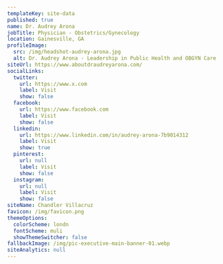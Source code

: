 ```yaml
---
templateKey: site-data
published: true
name: Dr. Audrey Arona
jobTitle: Physician - Obstetrics/Gynecology
location: Gainesville, GA
profileImage:
  src: /img/headshot-audrey-arona.jpg
  alt: Dr. Audrey Arona - Leadership in Public Health and OBGYN Care
siteUrl: https://www.aboutdraudreyarona.com/
socialLinks:
  twitter:
    url: https://www.x.com
    label: Visit
    show: false
  facebook:
    url: https://www.facebook.com
    label: Visit
    show: false
  linkedin:
    url: https://www.linkedin.com/in/audrey-arona-7b9014312
    label: Visit
    show: true
  pinterest:
    url: null
    label: Visit
    show: false
  instagram:
    url: null
    label: Visit
    show: false
siteName: Chandler Villacruz
favicon: /img/favicon.png
themeOptions:
  colorScheme: londn
  fontScheme: muli
  showThemeSwitcher: false
fallbackImage: /img/pic-executive-main-banner-01.webp
siteAnalytics: null
---
```

